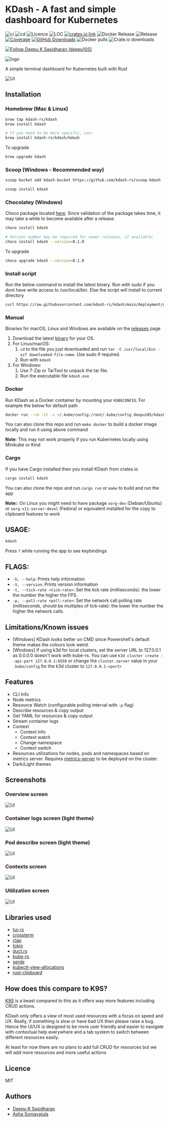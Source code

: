 # KDash - A fast and simple dashboard for Kubernetes

![ci](https://github.com/kdash-rs/kdash/actions/workflows/ci.yml/badge.svg)
![cd](https://github.com/kdash-rs/kdash/actions/workflows/cd.yml/badge.svg)
![Licence](https://img.shields.io/badge/license-MIT-blueviolet.svg)
![LOC](https://tokei.rs/b1/github/kdash-rs/kdash?category=code)
[![crates.io link](https://img.shields.io/crates/v/kdash.svg)](https://crates.io/crates/kdash)
![Docker Release](https://img.shields.io/docker/v/deepu105/kdash?label=Docker%20version)
![Release](https://img.shields.io/github/v/release/kdash-rs/kdash?color=%23c694ff)
[![Coverage](https://coveralls.io/repos/github/kdash-rs/kdash/badge.svg?branch=main)](https://coveralls.io/github/kdash-rs/kdash?branch=main)
[![GitHub Downloads](https://img.shields.io/github/downloads/kdash-rs/kdash/total.svg?label=GitHub%20downloads)](https://github.com/kdash-rs/kdash/releases)
![Docker pulls](https://img.shields.io/docker/pulls/deepu105/kdash?label=Docker%20downloads)
![Crate.io downloads](https://img.shields.io/crates/d/kdash?label=Crate%20downloads)

[![Follow Deepu K Sasidharan (deepu105)](https://img.shields.io/twitter/follow/deepu105?label=Follow%20Deepu%20K%20Sasidharan%20%28deepu105%29&style=social)](https://twitter.com/intent/follow?screen_name=deepu105)

![logo](artwork/logo.png)

A simple terminal dashboard for Kubernetes built with Rust

![UI](./screenshots/ui.gif)

## Installation

### Homebrew (Mac & Linux)

```bash
brew tap kdash-rs/kdash
brew install kdash

# If you need to be more specific, use:
brew install kdash-rs/kdash/kdash
```

To upgrade

```bash
brew upgrade kdash
```

### Scoop (Windows - Recommended way)

```bash
scoop bucket add kdash-bucket https://github.com/kdash-rs/scoop-kdash

scoop install kdash
```

### Chocolatey (Windows)

Choco package located [here](https://chocolatey.org/packages/kdash).
Since validation of the package takes time, it may take a while to become available after a release.

```bash
choco install kdash

# Version number may be required for newer releases, if available:
choco install kdash --version=0.1.0
```

To upgrade

```bash
choco upgrade kdash --version=0.1.0
```

### Install script

Run the below command to install the latest binary. Run with sudo if you dont have write access to /usr/local/bin. Else the script will install to current directory

```sh
curl https://raw.githubusercontent.com/kdash-rs/kdash/main/deployment/getLatest.sh | bash
```

### Manual

Binaries for macOS, Linux and Windows are available on the [releases](https://github.com/kdash-rs/kdash/releases) page

1. Download the latest [binary](https://github.com/kdash-rs/kdash/releases) for your OS.
1. For Linux/macOS:
   1. `cd` to the file you just downloaded and run `tar -C /usr/local/bin -xzf downloaded-file-name`. Use sudo if required.
   1. Run with `kdash`
1. For Windows:
   1. Use 7-Zip or TarTool to unpack the tar file.
   1. Run the executable file `kdash.exe`

### Docker

Run KDash as a Docker container by mounting your `KUBECONFIG`. For example the below for default path

```bash
docker run --rm -it -v ~/.kube/config:/root/.kube/config deepu105/kdash
```

You can also clone this repo and run `make docker` to build a docker image locally and run it using above command

**Note**: This may not work properly if you run Kubernetes locally using Minikube or Kind

### Cargo

If you have Cargo installed then you install KDash from crates.io

```bash
cargo install kdash
```

You can also clone the repo and run `cargo run` or `make` to build and run the app

**Note:**: On Linux you might need to have package `xorg-dev` (Debian/Ubuntu) or `xorg-x11-server-devel` (Fedora) or equivalent installed for the copy to clipboard features to work

## USAGE:

```bash
kdash
```

Press `?` while running the app to see keybindings

## FLAGS:

- `-h, --help`: Prints help information
- `-V, --version`: Prints version information
- `-t, --tick-rate <tick-rate>`: Set the tick rate (milliseconds): the lower the number the higher the FPS.
- `-p, --poll-rate <poll-rate>`: Set the network call polling rate (milliseconds, should be multiples of tick-rate): the lower the number the higher the network calls.

## Limitations/Known issues

- [Windows] KDash looks better on CMD since Powershell's default theme makes the colours look weird.
- [Windows] If using k3d for local clusters, set the server URL to 127.0.0.1 as 0.0.0.0 doesn't work with kube-rs. You can use `k3d cluster create --api-port 127.0.0.1:6550` or change the `cluster.server` value in your `.kube/config` for the k3d cluster to `127.0.0.1:<port>`

## Features

- CLI Info
- Node metrics
- Resource Watch (configurable polling interval with `-p` flag)
- Describe resources & copy output
- Get YAML for resources & copy output
- Stream container logs
- Context
  - Context info
  - Context watch
  - Change namespace
  - Context switch
- Resources utilizations for nodes, pods and namespaces based on metrics server. Requires [metrics-server](https://kubernetes.io/docs/tasks/debug-application-cluster/resource-metrics-pipeline/#metrics-server) to be deployed on the cluster.
- Dark/Light themes

## Screenshots

### Overview screen

![UI](./screenshots/overview.png)

### Container logs screen (light theme)

![UI](./screenshots/logs.png)

### Pod describe screen (light theme)

![UI](./screenshots/describe.png)

### Contexts screen

![UI](./screenshots/contexts.png)

### Utilization screen

![UI](./screenshots/utilization.png)

## Libraries used

- [tui-rs](https://github.com/fdehau/tui-rs)
- [crossterm](https://github.com/crossterm-rs/crossterm)
- [clap](https://github.com/clap-rs/clap)
- [tokio](https://github.com/tokio-rs/tokio)
- [duct.rs](https://github.com/oconnor663/duct.rs)
- [kube-rs](https://github.com/clux/kube-rs)
- [serde](https://github.com/serde-rs/serde)
- [kubectl-view-allocations](https://github.com/davidB/kubectl-view-allocations)
- [rust-clipboard](https://github.com/aweinstock314/rust-clipboard)

## How does this compare to K9S?

[K9S](https://github.com/derailed/k9s) is a beast compared to this as it offers way more features including CRUD actions.

KDash only offers a view of most used resources with a focus on speed and UX. Really, if something is slow or have bad UX then please raise a bug. Hence the UI/UX is designed to be more user friendly and easier to navigate with contextual help everywhere and a tab system to switch between different resources easily.

At least for now there are no plans to add full CRUD for resources but we will add more resources and more useful actions

## Licence

MIT

## Authors

- [Deepu K Sasidharan](https://deepu.tech/)
- [Asha Somayajula](https://github.com/somayaj)
